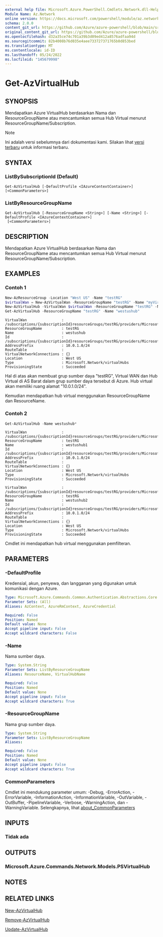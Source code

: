 ```yaml
---
external help file: Microsoft.Azure.PowerShell.Cmdlets.Network.dll-Help.xml
Module Name: Az.Network
online version: https://docs.microsoft.com/powershell/module/az.network/get-azvirtualhub
schema: 2.0.0
content_git_url: https://github.com/Azure/azure-powershell/blob/main/src/Network/Network/help/Get-AzVirtualHub.md
original_content_git_url: https://github.com/Azure/azure-powershell/blob/main/src/Network/Network/help/Get-AzVirtualHub.md
ms.openlocfilehash: d32a35ce74c701a39b3d09ed412a8576adfaa94d
ms.sourcegitcommit: 82b4008b76d035e4aee733727371765b0d853bed
ms.translationtype: MT
ms.contentlocale: id-ID
ms.lasthandoff: 05/24/2022
ms.locfileid: "145679998"
---
```

# Get-AzVirtualHub

## SYNOPSIS
Mendapatkan Azure VirtualHub berdasarkan Nama dan ResourceGroupName atau mencantumkan semua Hub Virtual menurut ResourceGroupName/Subscription.

> [!NOTE]
>Ini adalah versi sebelumnya dari dokumentasi kami. Silakan lihat [versi terbaru](/powershell/module/az.network/get-azvirtualhub) untuk informasi terbaru.

## SYNTAX

### ListBySubscriptionId (Default)
```
Get-AzVirtualHub [-DefaultProfile <IAzureContextContainer>] [<CommonParameters>]
```

### ListByResourceGroupName
```
Get-AzVirtualHub [-ResourceGroupName <String>] [-Name <String>] [-DefaultProfile <IAzureContextContainer>]
 [<CommonParameters>]
```

## DESCRIPTION
Mendapatkan Azure VirtualHub berdasarkan Nama dan ResourceGroupName atau mencantumkan semua Hub Virtual menurut ResourceGroupName/Subscription.

## EXAMPLES

### Contoh 1

```powershell
New-AzResourceGroup -Location "West US" -Name "testRG"
$virtualWan = New-AzVirtualWan -ResourceGroupName "testRG" -Name "myVirtualWAN" -Location "West US"
New-AzVirtualHub -VirtualWan $virtualWan -ResourceGroupName "testRG" -Name "westushub" -AddressPrefix "10.0.1.0/24"
Get-AzVirtualHub -ResourceGroupName "testRG" -Name "westushub"
```

```output
VirtualWan                : /subscriptions/{subscriptionId}resourceGroups/testRG/providers/Microsoft.Network/virtualWans/myVirtualWAN
ResourceGroupName         : testRG
Name                      : westushub
Id                        : /subscriptions/{subscriptionId}resourceGroups/testRG/providers/Microsoft.Network/virtualHubs/westushub
AddressPrefix             : 10.0.1.0/24
RouteTable                : 
VirtualNetworkConnections : {}
Location                  : West US
Type                      : Microsoft.Network/virtualHubs
ProvisioningState         : Succeeded
```

Hal di atas akan membuat grup sumber daya "testRG", Virtual WAN dan Hub Virtual di AS Barat dalam grup sumber daya tersebut di Azure. Hub virtual akan memiliki ruang alamat "10.0.1.0/24".

Kemudian mendapatkan hub virtual menggunakan ResourceGroupName dan ResourceName.

### Contoh 2

```powershell
Get-AzVirtualHub -Name westushub*
```

```output
VirtualWan                : /subscriptions/{subscriptionId}resourceGroups/testRG/providers/Microsoft.Network/virtualWans/myVirtualWAN
ResourceGroupName         : testRG
Name                      : westushub1
Id                        : /subscriptions/{subscriptionId}resourceGroups/testRG/providers/Microsoft.Network/virtualHubs/westushub1
AddressPrefix             : 10.0.1.0/24
RouteTable                : 
VirtualNetworkConnections : {}
Location                  : West US
Type                      : Microsoft.Network/virtualHubs
ProvisioningState         : Succeeded

VirtualWan                : /subscriptions/{subscriptionId}resourceGroups/testRG/providers/Microsoft.Network/virtualWans/myVirtualWAN
ResourceGroupName         : testRG
Name                      : westushub2
Id                        : /subscriptions/{subscriptionId}resourceGroups/testRG/providers/Microsoft.Network/virtualHubs/westushub2
AddressPrefix             : 10.0.1.0/24
RouteTable                : 
VirtualNetworkConnections : {}
Location                  : West US
Type                      : Microsoft.Network/virtualHubs
ProvisioningState         : Succeeded
```

Cmdlet ini mendapatkan hub virtual menggunakan pemfilteran.

## PARAMETERS

### -DefaultProfile
Kredensial, akun, penyewa, dan langganan yang digunakan untuk komunikasi dengan Azure.

```yaml
Type: Microsoft.Azure.Commands.Common.Authentication.Abstractions.Core.IAzureContextContainer
Parameter Sets: (All)
Aliases: AzContext, AzureRmContext, AzureCredential

Required: False
Position: Named
Default value: None
Accept pipeline input: False
Accept wildcard characters: False
```

### -Name
Nama sumber daya.

```yaml
Type: System.String
Parameter Sets: ListByResourceGroupName
Aliases: ResourceName, VirtualHubName

Required: False
Position: Named
Default value: None
Accept pipeline input: False
Accept wildcard characters: True
```

### -ResourceGroupName
Nama grup sumber daya.

```yaml
Type: System.String
Parameter Sets: ListByResourceGroupName
Aliases:

Required: False
Position: Named
Default value: None
Accept pipeline input: False
Accept wildcard characters: True
```

### CommonParameters
Cmdlet ini mendukung parameter umum: -Debug, -ErrorAction, -ErrorVariable, -InformationAction, -InformationVariable, -OutVariable, -OutBuffer, -PipelineVariable, -Verbose, -WarningAction, dan -WarningVariable. Selengkapnya, lihat [about_CommonParameters](http://go.microsoft.com/fwlink/?LinkID=113216)

## INPUTS

### Tidak ada

## OUTPUTS

### Microsoft.Azure.Commands.Network.Models.PSVirtualHub

## NOTES

## RELATED LINKS

[New-AzVirtualHub](./New-AzVirtualHub.md)

[Remove-AzVirtualHub](./Remove-AzVirtualHub.md)

[Update-AzVirtualHub](./Update-AzVirtualHub.md)
